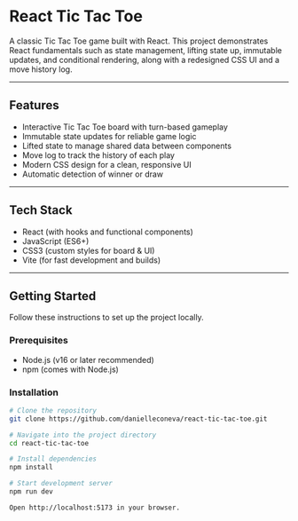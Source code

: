 # React Tic Tac Toe

A classic Tic Tac Toe game built with React. This project demonstrates React fundamentals such as state management, lifting state up, immutable updates, and conditional rendering, along with a redesigned CSS UI and a move history log.

---

## Features

-   Interactive Tic Tac Toe board with turn-based gameplay
-   Immutable state updates for reliable game logic
-   Lifted state to manage shared data between components
-   Move log to track the history of each play
-   Modern CSS design for a clean, responsive UI
-   Automatic detection of winner or draw

---

## Tech Stack

-   React (with hooks and functional components)
-   JavaScript (ES6+)
-   CSS3 (custom styles for board & UI)
-   Vite (for fast development and builds)

---

## Getting Started

Follow these instructions to set up the project locally.

### Prerequisites

-   Node.js (v16 or later recommended)
-   npm (comes with Node.js)

### Installation

```bash
# Clone the repository
git clone https://github.com/danielleconeva/react-tic-tac-toe.git

# Navigate into the project directory
cd react-tic-tac-toe

# Install dependencies
npm install

# Start development server
npm run dev

Open http://localhost:5173 in your browser.
```
